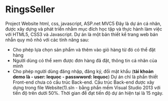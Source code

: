 # RingsSeller
Project Website html, css, javascript, ASP.net MVC5
Đây là dự án cá nhân, được xây dựng và phát triển nhằm mục đích học tập và thực hành làm việc với HTML5, CSS3 và Javascript.
Dự án là một bản thiết kế trang web bán nhẫn quy mô nhỏ với các tính năng sau:
- Cho phép lựa chọn sản phẩm và thêm vào giỏ hàng từ đó có thể đặt hàng
- Người dùng có thể xem được đơn hàng đã đặt, thông tin cá nhân của mình
- Cho phép người dùng đăng nhập, đăng ký, đổi mật khẩu (**tài khoản demo là - user: lequoc - passwword: lequoc**)
Dự án chỉ là phần thiết Front-end chưa có cấu trúc Back-end.
Cấu trúc Back-end được xây dựng trong file Website(1).sln - bằng phần mềm Visual Studio 2013 với tiến độ trên dưới 50%.
Thời gian để đạt tiến độ dự án hiện tại là 15 ngày.


